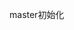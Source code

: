 <!--
 * @Description: file information
 * @Author: enjoyjavapan
 * @Date: 2021-02-02 14:16:27
 * @LastEditors: enjoyjavapan
 * @LastEditTime: 2021-02-02 14:18:03
-->
master初始化
